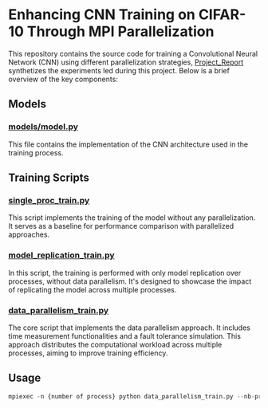 # Enhancing CNN Training on CIFAR-10 Through MPI Parallelization


This repository contains the source code for training a Convolutional Neural Network (CNN) using different parallelization strategies, [Project_Report](Project_Report.pdf) synthetizes the experiments led during this project. Below is a brief overview of the key components:

## Models

### [models/model.py](models/model.py)

This file contains the implementation of the CNN architecture used in the training process.

## Training Scripts

### [single_proc_train.py](single_proc_train.py)

This script implements the training of the model without any parallelization. It serves as a baseline for performance comparison with parallelized approaches.

### [model_replication_train.py](model_replication_train.py)

In this script, the training is performed with only model replication over processes, without data parallelism. It's designed to showcase the impact of replicating the model across multiple processes.

### [data_parallelism_train.py](data_parallelism_train.py)

The core script that implements the data parallelism approach. It includes time measurement functionalities and a fault tolerance simulation. This approach distributes the computational workload across multiple processes, aiming to improve training efficiency.

## Usage
```python
mpiexec -n {number of process} python data_parallelism_train.py --nb-proc {number of process} 
```

